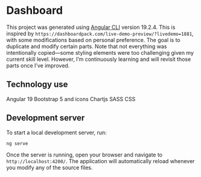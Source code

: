 # Dashboard

This project was generated using [Angular CLI](https://github.com/angular/angular-cli) version 19.2.4. This is inspired by `https://dashboardpack.com/live-demo-preview/?livedemo=1881`, with some modifications based on personal preference. The goal is to duplicate and modify certain parts. Note that not everything was intentionally copied—some styling elements were too challenging given my current skill level. However, I’m continuously learning and will revisit those parts once I’ve improved.



## Technology use
Angular 19
Bootstrap 5 and icons
Chartjs
SASS CSS




## Development server

To start a local development server, run:

```bash
ng serve
```

Once the server is running, open your browser and navigate to `http://localhost:4200/`. The application will automatically reload whenever you modify any of the source files.


